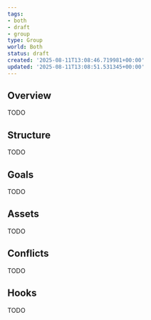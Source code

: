 ```yaml
---
tags:
- both
- draft
- group
type: Group
world: Both
status: draft
created: '2025-08-11T13:08:46.719981+00:00'
updated: '2025-08-11T13:08:51.531345+00:00'
---
```



## Overview

TODO
## Structure

TODO
## Goals

TODO
## Assets

TODO
## Conflicts

TODO
## Hooks

TODO
